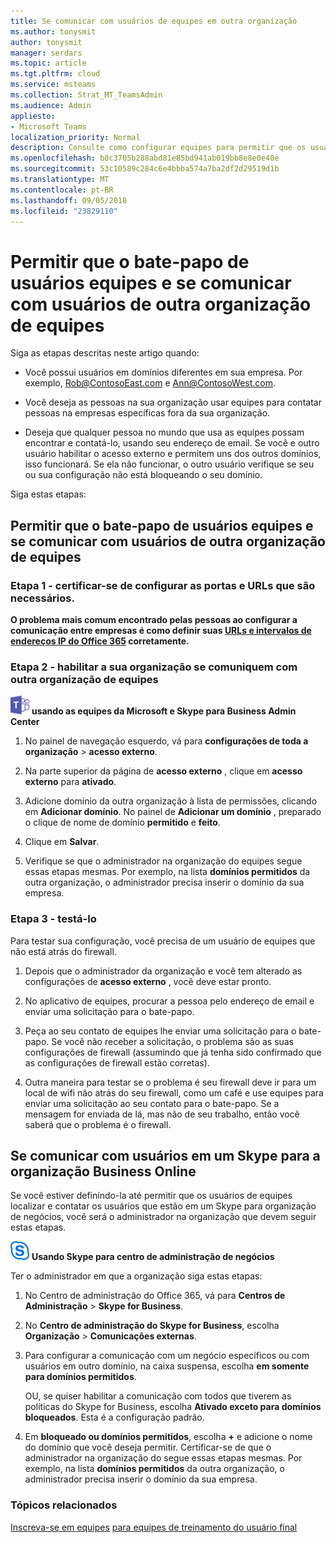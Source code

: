 ```yaml
---
title: Se comunicar com usuários de equipes em outra organização
ms.author: tonysmit
author: tonysmit
manager: serdars
ms.topic: article
ms.tgt.pltfrm: cloud
ms.service: msteams
ms.collection: Strat_MT_TeamsAdmin
ms.audience: Admin
appliesto:
- Microsoft Teams
localization_priority: Normal
description: Consulte como configurar equipes para permitir que os usuários se comuniquem com usuários de outra organização.
ms.openlocfilehash: b8c3705b288abd81e85bd941ab019bb8e8e0e40e
ms.sourcegitcommit: 53c10589c284c6e4bbba574a7ba2df2d29519d1b
ms.translationtype: MT
ms.contentlocale: pt-BR
ms.lasthandoff: 09/05/2018
ms.locfileid: "23829110"
---
```

# <a name="let-your-teams-users-chat-and-communicate-with-users-in-another-teams-organization"></a>Permitir que o bate-papo de usuários equipes e se comunicar com usuários de outra organização de equipes

Siga as etapas descritas neste artigo quando:
  
- Você possui usuários em domínios diferentes em sua empresa. Por exemplo, Rob@ContosoEast.com e Ann@ContosoWest.com.
    
- Você deseja as pessoas na sua organização usar equipes para contatar pessoas na empresas específicas fora da sua organização.
    
- Deseja que qualquer pessoa no mundo que usa as equipes possam encontrar e contatá-lo, usando seu endereço de email. Se você e outro usuário habilitar o acesso externo e permitem uns dos outros domínios, isso funcionará. Se ela não funcionar, o outro usuário verifique se seu ou sua configuração não está bloqueando o seu domínio.

Siga estas etapas:

## <a name="let-your-teams-users-chat-and-communicate-with-users-in-another-teams-organization"></a>Permitir que o bate-papo de usuários equipes e se comunicar com usuários de outra organização de equipes

### <a name="step-1---make-sure-to-set-up-the-ports-and-urls-that-are-needed"></a>Etapa 1 - certificar-se de configurar as portas e URLs que são necessários.

**O problema mais comum encontrado pelas pessoas ao configurar a comunicação entre empresas é como definir suas [URLs e intervalos de endereços IP do Office 365](https://docs.microsoft.com/en-us/microsoftteams/office-365-urls-ip-address-ranges) corretamente.**

### <a name="step-2---enable-your-organization-to-communicate-with-another-teams-organization"></a>Etapa 2 - habilitar a sua organização se comuniquem com outra organização de equipes

![as equipes de logotipo-30x30.png](media/teams-logo-30x30.png) **usando as equipes da Microsoft e Skype para Business Admin Center**

   1. No painel de navegação esquerdo, vá para **configurações de toda a organização** > **acesso externo**. 

   2. Na parte superior da página de **acesso externo** , clique em **acesso externo** para **ativado**. 

   3. Adicione domínio da outra organização à lista de permissões, clicando em **Adicionar domínio**. No painel de **Adicionar um domínio** , preparado o clique de nome de domínio **permitido** e **feito**.

   4. Clique em **Salvar**. 

   5. Verifique se que o administrador na organização do equipes segue essas etapas mesmas. Por exemplo, na lista **domínios permitidos** da outra organização, o administrador precisa inserir o domínio da sua empresa.

### <a name="step-3---test-it"></a>Etapa 3 - testá-lo
Para testar sua configuração, você precisa de um usuário de equipes que não está atrás do firewall.
  
   1. Depois que o administrador da organização e você tem alterado as configurações de **acesso externo** , você deve estar pronto.
    
   2. No aplicativo de equipes, procurar a pessoa pelo endereço de email e enviar uma solicitação para o bate-papo.
    
   3. Peça ao seu contato de equipes lhe enviar uma solicitação para o bate-papo. Se você não receber a solicitação, o problema são as suas configurações de firewall (assumindo que já tenha sido confirmado que as configurações de firewall estão corretas).
    
   4. Outra maneira para testar se o problema é seu firewall deve ir para um local de wifi não atrás do seu firewall, como um café e use equipes para enviar uma solicitação ao seu contato para o bate-papo. Se a mensagem for enviada de lá, mas não de seu trabalho, então você saberá que o problema é o firewall.

## <a name="communicate-with-users-in-a-skype-for-business-online-organization"></a>Se comunicar com usuários em um Skype para a organização Business Online

Se você estiver definindo-la até permitir que os usuários de equipes localizar e contatar os usuários que estão em um Skype para organização de negócios, você será o administrador na organização que devem seguir estas etapas.

![logotipo-sfb-30x30.png](media/sfb-logo-30x30.png) **Usando Skype para centro de administração de negócios** 

Ter o administrador em que a organização siga estas etapas:
    
1. No Centro de administração do Office 365, vá para **Centros de Administração** > **Skype for Business**.
  
2. No **Centro de administração do Skype for Business**, escolha **Organização** > **Comunicações externas**.
    
3. Para configurar a comunicação com um negócio específicos ou com usuários em outro domínio, na caixa suspensa, escolha **em somente para domínios permitidos**.
    
    OU, se quiser habilitar a comunicação com todos que tiverem as políticas do Skype for Business, escolha **Ativado exceto para domínios bloqueados**. Esta é a configuração padrão.
    
4. Em **bloqueado ou domínios permitidos**, escolha **+** e adicione o nome do domínio que você deseja permitir. Certificar-se de que o administrador na organização do segue essas etapas mesmas. Por exemplo, na lista **domínios permitidos** da outra organização, o administrador precisa inserir o domínio da sua empresa.
    
### <a name="related-topics"></a>Tópicos relacionados

[Inscreva-se em equipes](sign-in-teams.md)
[para equipes de treinamento do usuário final](enduser-training.md)

